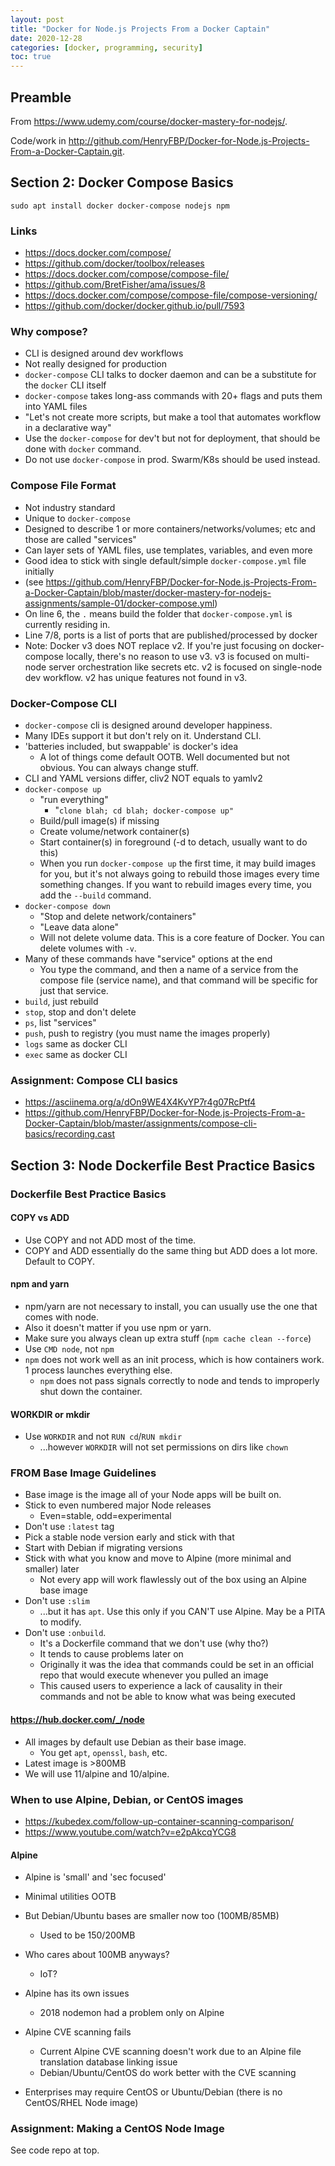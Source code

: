 ```yaml
---
layout: post
title: "Docker for Node.js Projects From a Docker Captain"
date: 2020-12-28
categories: [docker, programming, security]
toc: true
---
```



## Preamble

From <https://www.udemy.com/course/docker-mastery-for-nodejs/>.

Code/work in <http://github.com/HenryFBP/Docker-for-Node.js-Projects-From-a-Docker-Captain.git>.

## Section 2: Docker Compose Basics

    sudo apt install docker docker-compose nodejs npm

### Links

-   <https://docs.docker.com/compose/>
-   <https://github.com/docker/toolbox/releases>
-   <https://docs.docker.com/compose/compose-file/>
-   <https://github.com/BretFisher/ama/issues/8>
-   <https://docs.docker.com/compose/compose-file/compose-versioning/>
-   <https://github.com/docker/docker.github.io/pull/7593>

### Why compose?

-   CLI is designed around dev workflows
-   Not really designed for production
-   `docker-compose` CLI talks to docker daemon and can be a substitute for the `docker` CLI itself
-   `docker-compose` takes long-ass commands with 20+ flags and puts them into YAML files
-   "Let's not create more scripts, but make a tool that automates workflow in a declarative way"
-   Use the `docker-compose` for dev't but not for deployment, that should be done with `docker` command.
-   Do not use `docker-compose` in prod. Swarm/K8s should be used instead.

### Compose File Format

-   Not industry standard
-   Unique to `docker-compose`
-   Designed to describe 1 or more containers/networks/volumes; etc and those are called "services"
-   Can layer sets of YAML files, use templates, variables, and even more
-   Good idea to stick with single default/simple `docker-compose.yml` file initially
-   (see <https://github.com/HenryFBP/Docker-for-Node.js-Projects-From-a-Docker-Captain/blob/master/docker-mastery-for-nodejs-assignments/sample-01/docker-compose.yml>)
-   On line 6, the `.` means build the folder that `docker-compose.yml` is currently residing in.
-   Line 7/8, ports is a list of ports that are published/processed by docker
-   Note: Docker v3 does NOT replace v2. If you're just focusing on docker-compose locally, there's no reason to use v3. v3 is focused on multi-node server orchestration like secrets etc. v2 is focused on single-node dev workflow. v2 has unique features not found in v3.

### Docker-Compose CLI

-   `docker-compose` cli is designed around developer happiness.
-   Many IDEs support it but don't rely on it. Understand CLI.
-   'batteries included, but swappable' is docker's idea
    -   A lot of things come default OOTB. Well documented but not obvious. You can always change stuff.
-   CLI and YAML versions differ, cliv2 NOT equals to yamlv2
-   `docker-compose up`
    -   "run everything"
        -   "`clone blah; cd blah; docker-compose up"`
    -   Build/pull image(s) if missing
    -   Create volume/network container(s)
    -   Start container(s) in foreground (-d to detach, usually want to do this)
    -   When you run `docker-compose up` the first time, it may build images for you, but it's not always going to rebuild those images every time something changes. If you want to rebuild images every time, you add the `--build` command.
-   `docker-compose down`
    -   "Stop and delete network/containers"
    -   "Leave data alone"
    -   Will not delete volume data. This is a core feature of Docker. You can delete volumes with `-v`. 
-   Many of these commands have "service" options at the end
    -   You type the command, and then a name of a service from the compose file (service name), and that command will be specific for just that service.
-   `build`, just rebuild
-   `stop`, stop and don't delete
-   `ps`, list "services"
-   `push`, push to registry (you must name the images properly)
-   `logs` same as docker CLI
-   `exec` same as docker CLI

### Assignment: Compose CLI basics

- <https://asciinema.org/a/dOn9WE4X4KvYP7r4g07RcPtf4>
- <https://github.com/HenryFBP/Docker-for-Node.js-Projects-From-a-Docker-Captain/blob/master/assignments/compose-cli-basics/recording.cast>

## Section 3: Node Dockerfile Best Practice Basics

### Dockerfile Best Practice Basics

#### COPY vs ADD

- Use COPY and not ADD most of the time.
- COPY and ADD essentially do the same thing but ADD does a lot more. Default to COPY.

#### npm and yarn

-   npm/yarn are not necessary to install, you can usually use the one that comes with node.
-   Also it doesn't matter if you use npm or yarn.
-   Make sure you always clean up extra stuff (`npm cache clean --force`)
-   Use `CMD node`, not `npm`
-   `npm` does not work well as an init process, which is how containers work. 1 process launches everything else.
    -   `npm` does not pass signals correctly to node and tends to improperly shut down the container.

#### WORKDIR or mkdir

-   Use `WORKDIR` and not `RUN cd`/`RUN mkdir`
    -   ...however `WORKDIR` will not set permissions on dirs like `chown`

### FROM Base Image Guidelines

-   Base image is the image all of your Node apps will be built on.
-   Stick to even numbered major Node releases
    -   Even=stable, odd=experimental
-   Don't use `:latest` tag
-   Pick a stable node version early and stick with that
-   Start with Debian if migrating versions
-   Stick with what you know and move to Alpine (more minimal and smaller) later
    -   Not every app will work flawlessly out of the box using an Alpine base image
-   Don't use `:slim`
    -   ...but it has `apt`. Use this only if you CAN'T use Alpine. May be a PITA to modify.
-   Don't use `:onbuild`.
    -   It's a Dockerfile command that we don't use (why tho?)
    -   It tends to cause problems later on
    -   Originally it was the idea that commands could be set in an official repo that would execute whenever you pulled an image
    -   This caused users to experience a lack of causality in their commands and not be able to know what was being executed

#### <https://hub.docker.com/_/node>

-   All images by default use Debian as their base image.
    -   You get `apt`, `openssl`, `bash`, etc.
-   Latest image is >800MB
-   We will use 11/alpine and 10/alpine.

### When to use Alpine, Debian, or CentOS images

- <https://kubedex.com/follow-up-container-scanning-comparison/>
- <https://www.youtube.com/watch?v=e2pAkcqYCG8>

#### Alpine

-   Alpine is 'small' and 'sec focused'
-   Minimal utilities OOTB
-   But Debian/Ubuntu bases are smaller now too (100MB/85MB)
    -   Used to be 150/200MB
-   Who cares about 100MB anyways?
    -   IoT?
-   Alpine has its own issues
    -   2018 nodemon had a problem only on Alpine
-   Alpine CVE scanning fails
    -   Current Alpine CVE scanning doesn't work due to an Alpine file translation database linking issue
    -   Debian/Ubuntu/CentOS do work better with the CVE scanning

- Enterprises may require CentOS or Ubuntu/Debian (there is no CentOS/RHEL Node image)

### Assignment: Making a CentOS Node Image

See code repo at top.